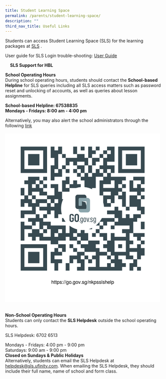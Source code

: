 ```yaml
---
title: Student Learning Space
permalink: /parents/student-learning-space/
description: ""
third_nav_title: Useful Links
---
```

Students can access Student Learning Space (SLS) for the learning packages at&nbsp;[SLS](https://vle.learning.moe.edu.sg/login)&nbsp;.  
  
User guide for SLS Login trouble-shooting:  [User Guide](https://static.learning.moe.edu.sg/UserGuide/login-troubleshooting.html)&nbsp;  

&nbsp; &nbsp; 
**SLS Support for HBL**  

**School Operating Hours**&nbsp;&nbsp;&nbsp;  
During school operating hours, students should contact the&nbsp;**School-based Helpline**&nbsp;for SLS queries including all SLS access matters such as password reset and unlocking of accounts, as well as queries about lesson assignments. &nbsp;&nbsp;  
  
**School-based Helpline: 67538835&nbsp;  
Mondays - Fridays: 8:00 am - 4:00 pm**&nbsp;&nbsp;&nbsp;  
  

[](https://form.gov.sg/5e801afd883ba500112336f1)

Alternatively, you may also alert the school administrators through the following [link](https://go.gov.sg/nkpsslshelp)
<br>
<br>
<img src="/images/qrcodenkpsslshelp.png" style="width:500px">

&nbsp;  
**Non-School Operating Hours**&nbsp;&nbsp;&nbsp;  
Students can only contact the&nbsp;**SLS Helpdesk**&nbsp;outside the school operating hours. &nbsp;&nbsp;  
  
SLS Helpdesk: 6702 6513 &nbsp;&nbsp;  
  
Mondays - Fridays: 4:00 pm - 9:00 pm&nbsp;  
Saturdays: 9:00 am - 9:00 pm&nbsp;  
**Closed on Sundays &amp; Public Holidays**  
Alternatively, students can email the SLS Helpdesk at helpdesk@sls.ufinity.com. When emailing the SLS Helpdesk, they should include their full name, name of school and form class.